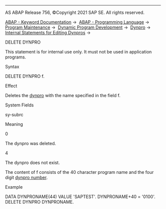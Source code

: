   

* * *

AS ABAP Release 756, ©Copyright 2021 SAP SE. All rights reserved.

[ABAP - Keyword Documentation](javascript:call_link\('abenabap.htm'\)) →  [ABAP - Programming Language](javascript:call_link\('abenabap_reference.htm'\)) →  [Program Maintenance](javascript:call_link\('abenprogram_editing.htm'\)) →  [Dynamic Program Development](javascript:call_link\('abenabap_language_dynamic.htm'\)) →  [Dynpro](javascript:call_link\('abenabap_generic_dynpro.htm'\)) →  [Internal Statements for Editing Dynpros](javascript:call_link\('abengeneric_dynpro_internal.htm'\)) → 

DELETE DYNPRO

This statement is for internal use only.
It must not be used in application programs.

Syntax

DELETE DYNPRO f.

Effect

Deletes the [dynpro](javascript:call_link\('abendynpro_glosry.htm'\) "Glossary Entry") with the name specified in the field f.

System Fields

sy-subrc

Meaning

0

The dynpro was deleted.

4

The dynpro does not exist.

The content of f consists of the 40 character program name and the four digit [dynpro number](javascript:call_link\('abendynpro_number_glosry.htm'\) "Glossary Entry").

Example

DATA DYNPRONAME(44) VALUE 'SAPTEST'.
DYNPRONAME+40 = '0100'.
DELETE DYNPRO DYNPRONAME.